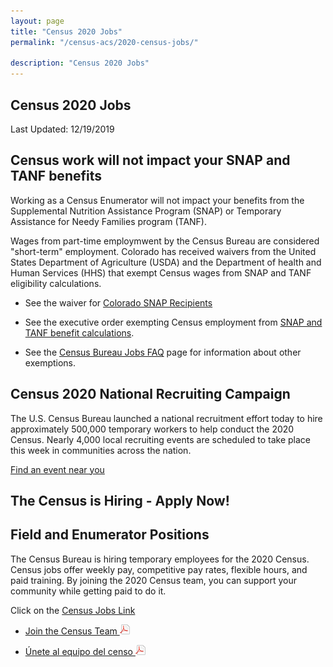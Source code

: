 ```yaml
---
layout: page
title: "Census 2020 Jobs"
permalink: "/census-acs/2020-census-jobs/"

description: "Census 2020 Jobs"
---
```


## Census 2020 Jobs

Last Updated: 12/19/2019

## Census work will not impact your SNAP and TANF benefits

Working as a Census Enumerator will not impact your benefits from the Supplemental Nutrition Assistance Program (SNAP) or Temporary  Assistance for Needy Families program (TANF).

Wages from part-time employmwent by the Census Bureau are considered "short-term" employment.  Colorado has received waivers from the United States Department of Agriculture (USDA) and the Department of health and Human Services (HHS) that exempt Census wages from SNAP and TANF eligibility calculations.

* See the waiver for [Colorado SNAP Recipients](https://drive.google.com/open?id=10E8vOXsQ_fW1x_sTnPy5SU7G4TIgKTE9)

* See the executive order exempting Census employment from [SNAP and TANF benefit calculations](https://www.whitehouse.gov/wp-content/uploads/2018/09/M-18-26.pdf).

* See the [Census Bureau Jobs FAQ](https://2020census.gov/en/jobs/faqs.html) page for information about other exemptions.


## Census 2020 National Recruiting Campaign

The U.S. Census Bureau launched a national recruitment effort today to hire approximately 500,000 temporary workers to help conduct the 2020 Census. Nearly 4,000 local recruiting events are scheduled to take place this week in communities across the nation.

[Find an event near you](https://www.census.gov/library/stories/2019/10/2020-census-recruitment-campaign-kicks-off-today.html?utm_campaign=20191025msacos1ccstors&utm_medium=email&utm_source=govdelivery)


## The Census is Hiring - Apply Now!

## Field and Enumerator Positions
The Census Bureau is hiring temporary employees for the 2020 Census. Census jobs offer weekly pay, competitive pay rates, flexible hours, and paid training. By joining the 2020 Census team, you can support your community while getting paid to do it.  

Click on the [Census Jobs Link](https://2020census.gov/jobs?utm_campaign=20190228msc20s1ccrcrsc&utm_medium=email&utm_source=govdelivery)

* [Join the Census Team ![pdf](/images/page_white_acrobat.png 'download pdf file')](https://drive.google.com/open?id=1qNtXrjcCS9ctbpR5J-lfc1eBvC3bDJ6h)

* [Únete al equipo del censo ![pdf](/images/page_white_acrobat.png 'descargar archivo pdf')](https://drive.google.com/open?id=1dazKUFOSc1EtuAMk1xgyjco8Ec7Uqk5L) 
